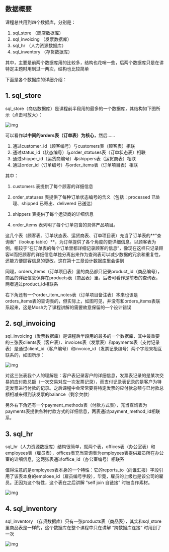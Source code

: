 ## 数据概要

课程总共用到四个数据库，分别是：

1. sql_store （商店数据库）
2. sql_invoicing （发票数据库）
3. sql_hr （人力资源数据库）
4. sql_inventory （存货数据库）

其中，主要是前两个数据库用的比较多，结构也花哨一些，后两个数据库只是在讲特定主题时用到过一两次，结构也比较简单

下面是各个数据库的详细介绍：

## 1. sql_store

sql_store（商店数据库）是课程前半段用的最多的一个数据库，其结构如下图所示（点击可放大）：

![img](https://pic2.zhimg.com/v2-2ab63c38c78c005e6eaf5c94a8bdbb65_r.jpg)

可以看作**以中间的orders表（订单表）为核心**，然后……

1. 通过customer_id（顾客编号）与customers表（顾客表）相联
2. 通过status_id（状态编号）与order_statuses表（订单状态表）相联
3. 通过shipper_id（运货商编号）与shippers表（运货商表）相联
4. 通过order_id（订单编号）与order_items表（订单项目表）相联

其中：

1. customers 表提供了每个顾客的详细信息

2. order_statuses 表提供了每种订单状态编号的含义（包括：processed 已处理、shipped 已寄出、delivered 已送达）

3. shippers 表提供了每个运货商的详细信息

4. order_items 表列明了每个订单包含的具体产品项目。

这几个表（顾客表、订单状态表、运货商表、订单项目表）充当了订单表的**“查询表”（lookup table）**，为订单提供了各个角度的更详细信息。以顾客表为例，相较于“在订单表的每个订单里都详细记录顾客的信息”，像现在这样只记录顾客id而把顾客的详细信息单独分离出来作为查询表可以减少数据的冗余和重复性，还能方便顾客信息的更改，这在第十三章设计数据库里会讲到

同理，orders_items（订单项目表）里的商品都只记录product_id（商品编号），商品的详细信息保存在products表（商品表）里，后者可看作是前者的查询表，两者通过product_id相联系

右下角还有一个order_item_notes表（订单项目备注表）本来也该是orders_items表的查询表的，但实际上，如图可见，并没有和orders_items表联系起来，这是Mosh为了课程讲解的需要故意保留的一个设计错误

## 2. sql_invoicing

sql_invoicing（发票数据库）是课程后半段用的最多的一个数据库，其中最重要的三张表clients表（客户表）、invoices表（发票表）和payments表（支付记录表）是通过client_id（客户编号）和invoice_id（发票记录编号）两个字段来相互联系的，如图所示：

![img](https://pic3.zhimg.com/v2-d23ced45290dd4430efc0624e3ef011e_r.jpg)

对这三张表我个人的理解是：客户表记录客户的详细信息，发票表记录的是某次交易的应付款总额（一次交易对应一次发票记录），而支付记录表记录的是客户为特定发票进行付款的记录。之后课程中会常常要将特定发票的应付款总额与已付款总额相减来得到该发票的balance（剩余欠款）

另外右下角还有一个payment_methods表（付款方式表），充当查询表为payments表提供各种付款方式的详细信息，两表通过payment_method_id相联系，

## 3. sql_hr

sql_hr（人力资源数据库）结构很简单，就两个表，offices表（办公室表）和employees表（雇员表），offices表充当查询表为employees表提供雇员所在办公室的详细信息，这两张表通过office_id（办公室编号）相联系

值得注意的是employees表本身的一个特性：它的reports_to（向谁汇报）字段引用了该表本身的emploee_id（雇员编号字段），毕竟，雇员的上级也是该公司的雇员。正因为这个特性，这个表在之后讲解 “self join 自链接” 时被当作素材。

![img](https://pic3.zhimg.com/v2-2f4cedd6f0a2a63134f531d0f6230572_r.jpg)

## 4. sql_inventory

sql_inventory （存货数据库）只有一张products表（商品表），其实和sql_store里商品表是一样的，这个数据库在整个课程中只在讲解 “跨数据库连接” 时用到了一次

![img](https://pic4.zhimg.com/v2-14e8663ad0c965c300e2127ef39b37b7_r.jpg)